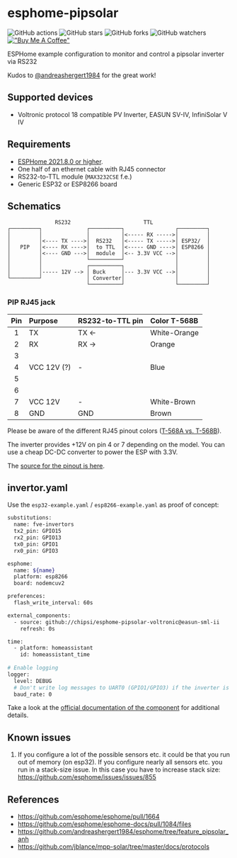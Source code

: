 # esphome-pipsolar

![GitHub actions](https://github.com/syssi/esphome-pipsolar/actions/workflows/ci.yaml/badge.svg)
![GitHub stars](https://img.shields.io/github/stars/syssi/esphome-pipsolar)
![GitHub forks](https://img.shields.io/github/forks/syssi/esphome-pipsolar)
![GitHub watchers](https://img.shields.io/github/watchers/syssi/esphome-pipsolar)
[!["Buy Me A Coffee"](https://img.shields.io/badge/buy%20me%20a%20coffee-donate-yellow.svg)](https://www.buymeacoffee.com/syssi)

ESPHome example configuration to monitor and control a pipsolar inverter via RS232

Kudos to [@andreashergert1984](https://github.com/andreashergert1984) for the great work!

## Supported devices

* Voltronic protocol 18 compatible PV Inverter, EASUN SV-IV, InfiniSolar V IV


## Requirements

* [ESPHome 2021.8.0 or higher](https://github.com/esphome/esphome/releases).
* One half of an ethernet cable with RJ45 connector
* RS232-to-TTL module (`MAX3232CSE` f.e.)
* Generic ESP32 or ESP8266 board

## Schematics

```
               RS232                       TTL
┌─────────┐              ┌──────────┐                ┌─────────┐
│         │              │          │<----- RX ----->│         │
│         │<---- TX ---->│  RS232   │<----- TX ----->│ ESP32/  │
│   PIP   │<---- RX ---->│  to TTL  │<----- GND ---->│ ESP8266 │
│         │<---- GND --->│  module  │<-- 3.3V VCC -->│         │
│         │              └──────────┘                │         │
│         │              ┌──────────┐                │         │
│         │----- 12V --> │ Buck     │--- 3.3V VCC -->│         │
└─────────┘              │ Converter│                │         │
                         └──────────┘                └─────────┘

```

### PIP RJ45 jack

| Pin     | Purpose      | RS232-to-TTL pin  | Color T-568B |
| :-----: | :----------- | :---------------- | :------------|
|    1    | TX           | TX &#8592;        | White-Orange |
|    2    | RX           | RX &#8594;        | Orange       |
|    3    |              |                   |              |
|    4    | VCC 12V (?)  | -                 | Blue         |
|    5    |              |                   |              |
|    6    |              |                   |              |
|    7    | VCC 12V      | -                 | White-Brown  |
|    8    | GND          | GND               | Brown        |

Please be aware of the different RJ45 pinout colors ([T-568A vs. T-568B](images/rj45-colors-t568a-vs-t568.png)).

The inverter provides +12V on pin 4 or 7 depending on the model. You can use a cheap DC-DC converter to power the ESP with 3.3V.

The [source for the pinout is here](docs/HS_MS_MSX%20RS232%20Protocol.pdf).

## invertor.yaml

Use the `esp32-example.yaml` / `esp8266-example.yaml` as proof of concept:

```bash
substitutions:
  name: fve-invertors
  tx2_pin: GPIO15
  rx2_pin: GPIO13
  tx0_pin: GPIO1
  rx0_pin: GPIO3

esphome:
  name: ${name}
  platform: esp8266
  board: nodemcuv2

preferences:
  flash_write_interval: 60s

external_components:
  - source: github://chipsi/esphome-pipsolar-voltronic@easun-sml-ii
    refresh: 0s

time:
  - platform: homeassistant
    id: homeassistant_time
   
# Enable logging
logger:
  level: DEBUG
  # Don't write log messages to UART0 (GPIO1/GPIO3) if the inverter is connected to GPIO1/GPIO3
  baud_rate: 0

```

Take a look at the [official documentation of the component](https://esphome.io/components/pipsolar.html) for additional details.

## Known issues

1. If you configure a lot of the possible sensors etc. it could be that you run out of memory (on esp32). If you configure nearly all sensors etc. you run in a stack-size issue. In this case you have to increase stack size: https://github.com/esphome/issues/issues/855

## References

* https://github.com/esphome/esphome/pull/1664
* https://github.com/esphome/esphome-docs/pull/1084/files
* https://github.com/andreashergert1984/esphome/tree/feature_pipsolar_anh
* https://github.com/jblance/mpp-solar/tree/master/docs/protocols
